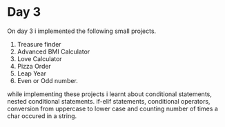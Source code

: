 # Day 3

On day 3 i implemented the following small projects. 

1. Treasure finder 
2. Advanced BMI Calculator
3. Love Calculator
4. Pizza Order
5. Leap Year
6. Even or Odd number. 

while implementing these projects i learnt about conditional 
statements, nested conditional statements. if-elif statements, 
conditional operators, conversion from uppercase to lower case and 
counting number of times a char occured in a string. 
